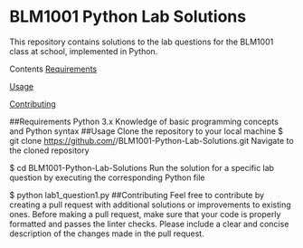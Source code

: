 # BLM1001 Python Lab Solutions
This repository contains solutions to the lab questions for the BLM1001 class at school, implemented in Python.

Contents
[Requirements](##Requirements)

[Usage](##Usage)

[Contributing](##Contributing)


##Requirements
Python 3.x
Knowledge of basic programming concepts and Python syntax
##Usage
Clone the repository to your local machine
$ git clone https://github.com/<your-username>/BLM1001-Python-Lab-Solutions.git
Navigate to the cloned repository

$ cd BLM1001-Python-Lab-Solutions
Run the solution for a specific lab question by executing the corresponding Python file

$ python lab1_question1.py
##Contributing
Feel free to contribute by creating a pull request with additional solutions or improvements to existing ones.
Before making a pull request, make sure that your code is properly formatted and passes the linter checks.
Please include a clear and concise description of the changes made in the pull request.
